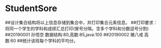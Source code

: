 # StudentSore
##设计集合结构将以上信息存储到集合中，并打印集合元素信息。
##打印要求：将同一个学生的学科和成绩汇总打印(冒号分隔，含多个学科和分数逗号分割) 
##20190001  孙悟空  数据结构:80,高数:85,java:100 
##20190002  猪八戒  高数:60 
##统计该班每个学科的平均分。

